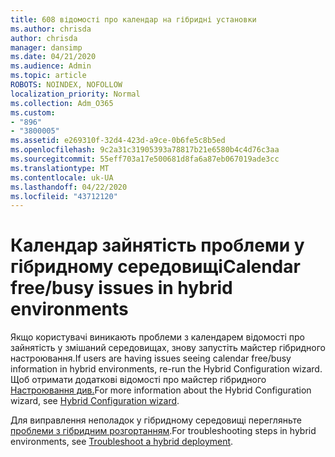 ```yaml
---
title: 608 відомості про календар на гібридні установки
ms.author: chrisda
author: chrisda
manager: dansimp
ms.date: 04/21/2020
ms.audience: Admin
ms.topic: article
ROBOTS: NOINDEX, NOFOLLOW
localization_priority: Normal
ms.collection: Adm_O365
ms.custom:
- "896"
- "3800005"
ms.assetid: e269310f-32d4-423d-a9ce-0b6fe5c8b5ed
ms.openlocfilehash: 9c2a31c31905393a78817b21e6580b4c4d76c3aa
ms.sourcegitcommit: 55eff703a17e500681d8fa6a87eb067019ade3cc
ms.translationtype: MT
ms.contentlocale: uk-UA
ms.lasthandoff: 04/22/2020
ms.locfileid: "43712120"
---
```

# <a name="calendar-freebusy-issues-in-hybrid-environments"></a><span data-ttu-id="e1bc1-102">Календар зайнятість проблеми у гібридному середовищі</span><span class="sxs-lookup"><span data-stu-id="e1bc1-102">Calendar free/busy issues in hybrid environments</span></span>

<span data-ttu-id="e1bc1-103">Якщо користувачі виникають проблеми з календарем відомості про зайнятість у змішаний середовищах, знову запустіть майстер гібридного настроювання.</span><span class="sxs-lookup"><span data-stu-id="e1bc1-103">If users are having issues seeing calendar free/busy information in hybrid environments, re-run the Hybrid Configuration wizard.</span></span> <span data-ttu-id="e1bc1-104">Щоб отримати додаткові відомості про майстер гібридного [Настроювання див.](https://go.microsoft.com/fwlink/p/?linkid=528149)</span><span class="sxs-lookup"><span data-stu-id="e1bc1-104">For more information about the Hybrid Configuration wizard, see [Hybrid Configuration wizard](https://go.microsoft.com/fwlink/p/?linkid=528149).</span></span>

<span data-ttu-id="e1bc1-105">Для виправлення неполадок у гібридному середовищі перегляньте [проблеми з гібридним розгортанням](https://technet.microsoft.com/library/jj659053.aspx).</span><span class="sxs-lookup"><span data-stu-id="e1bc1-105">For troubleshooting steps in hybrid environments, see [Troubleshoot a hybrid deployment](https://technet.microsoft.com/library/jj659053.aspx).</span></span>
